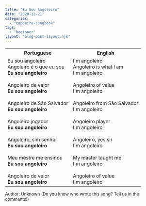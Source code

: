 ```yaml
---
title: "Eu Sou Angoleiro"
date: "2020-12-21"
categories: 
  - "capoeira-songbook"
tags: 
  - "beginner"
layout: "blog-post-layout.njk"
---
```


<table class="capoeira-table">
    <tr class="header-row">
        <th>Portuguese</th>
        <th>English</th>
    </tr>
    <tr>
        <td>Eu sou angoleiro<br>
        Angoleiro é o que eu sou<br>
        <strong>Eu sou angoleiro</strong><br>
        <br>
        Angoleiro de valor<br>
        <strong>Eu sou angoleiro</strong><br>
        <br>
        Angoleiro de São Salvador<br>
        <strong>Eu sou angoleiro</strong><br>
        <br>
        Angoleiro jogador<br>
        <strong>Eu sou angoleiro</strong><br>
        <br>
        Angoleiro, sim senhor<br>
        <strong>Eu sou angoleiro</strong><br>
        <br>
        Meu mestre me ensinou<br>
        <strong>Eu sou angoleiro</strong><br>
        <br>
        Angoleiro de valor<br>
        <strong>Eu sou angoleiro</strong></td>
        <td>I'm angoleiro<br>
        Angoleiro is what I am<br>
        I'm angoleiro<br>
        <br>
        Angoleiro of value<br>
        I'm angoleiro<br>
        <br>
        Angoleiro from São Salvador<br>
        I'm angoleiro<br>
        <br>
        Angoleiro player<br>
        I'm angoleiro<br>
        <br>
        Angoleiro, yes sir<br>
        I'm angoleiro<br>
        <br>
        My master taught me<br>
        I'm angoleiro<br>
        <br>
        Angoleiro of value<br>
        I'm angoleiro</td>
    </tr>
</table>

<figcaption>
Author: Unknown (Do you know who wrote this song? Tell us in the comments!)
</figcaption>